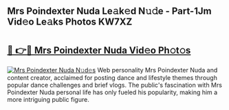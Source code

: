 ## Mrs Poindexter Nuda Le𝚊k𝚎d N𝚞𝚍e - Part-1Jm Vid𝚎o Le𝚊ks Photos KW7XZ

# <h2><a href="http://fbb9t4.evod.top/?m=Mrs+Poindexter+Nuda">🔗 👉🔴 Mrs Poindexter Nuda Vid𝚎o Ph𝚘t𝚘s</a></h2>

[![Mrs Poindexter Nuda N𝚞d𝚎s](https://i.imgur.com/8V9OHl7.gif)](http://fbb9t4.evod.top/?m=Mrs+Poindexter+Nuda)
Web personality Mrs Poindexter Nuda and content creator, acclaimed for posting dance and lifestyle themes through popular dance challenges and brief vlogs. The public's fascination with Mrs Poindexter Nuda personal life has only fueled his popularity, making him a more intriguing public figure. 
